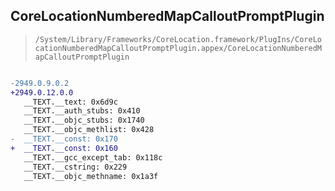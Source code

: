 ## CoreLocationNumberedMapCalloutPromptPlugin

> `/System/Library/Frameworks/CoreLocation.framework/PlugIns/CoreLocationNumberedMapCalloutPromptPlugin.appex/CoreLocationNumberedMapCalloutPromptPlugin`

```diff

-2949.0.9.0.2
+2949.0.12.0.0
   __TEXT.__text: 0x6d9c
   __TEXT.__auth_stubs: 0x410
   __TEXT.__objc_stubs: 0x1740
   __TEXT.__objc_methlist: 0x428
-  __TEXT.__const: 0x170
+  __TEXT.__const: 0x160
   __TEXT.__gcc_except_tab: 0x118c
   __TEXT.__cstring: 0x229
   __TEXT.__objc_methname: 0x1a3f

```
